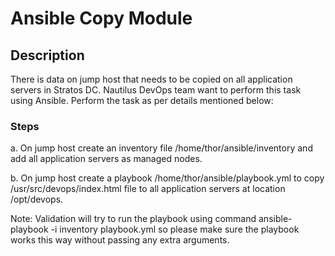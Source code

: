 # Ansible Copy Module

## Description

There is data on jump host that needs to be copied on all application servers in Stratos DC. Nautilus DevOps team want to perform this task using Ansible. Perform the task as per details mentioned below:

### Steps

a. On jump host create an inventory file /home/thor/ansible/inventory and add all application servers as managed nodes.


b. On jump host create a playbook /home/thor/ansible/playbook.yml to copy /usr/src/devops/index.html file to all application servers at location /opt/devops.


Note: Validation will try to run the playbook using command ansible-playbook -i inventory playbook.yml so please make sure the playbook works this way without passing any extra arguments.